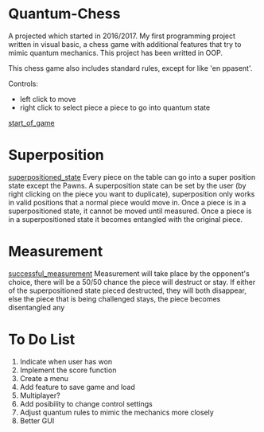 # Quantum-Chess

A projected which started in 2016/2017. My first programming project written in visual basic, a chess game with additional features that try to mimic quantum mechanics. This project has been writted in OOP.

This chess game also includes standard rules, except for like 'en ppasent'.

Controls:
  - left click to move
  - right click to select piece a piece to go into quantum state

[start_of_game](https://github.com/s5003597/Quantum-Chess/blob/master/images/start_of_game.PNG)

# Superposition
[superpositioned_state](https://github.com/s5003597/Quantum-Chess/blob/master/images/super%20position.PNG)
Every piece on the table can go into a super position state except the Pawns. A superposition state can be set by the user (by right clicking on the piece you want to duplicate), superposition only works in valid positions that a normal piece would move in. Once a piece is in a superpositioned state, it cannot be moved until measured. Once a piece is in a superpositioned state it becomes entangled with the original piece.

# Measurement
[successful_measurement](https://github.com/s5003597/Quantum-Chess/blob/master/images/successful%20measurement.PNG)
Measurement will take place by the opponent's choice, there will be a 50/50 chance the piece will destruct or stay. If either of the superpositioned state pieced destructed, they will both disappear, else the piece that is being challenged stays, the piece becomes disentangled any 

# To Do List
  1. Indicate when user has won
  2. Implement the score function
  3. Create a menu
  4. Add feature to save game and load
  5. Multiplayer?
  6. Add posibility to change control settings
  7. Adjust quantum rules to mimic the mechanics more closely
  8. Better GUI

